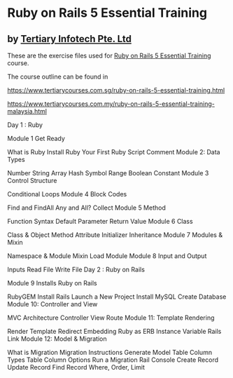 # Ruby on Rails 5 Essential Training
## by [Tertiary Infotech Pte. Ltd](https://www.tertiarycourses.com.sg/)

These are the exercise files used for [Ruby on Rails 5 Essential Training](https://www.tertiarycourses.com.sg/ruby-on-rails-5-essential-training.html) course. 

The course outline can be found in 

https://www.tertiarycourses.com.sg/ruby-on-rails-5-essential-training.html

https://www.tertiarycourses.com.my/ruby-on-rails-5-essential-training-malaysia.html

Day 1 : Ruby

Module 1 Get Ready

What is Ruby
Install Ruby
Your First Ruby Script
Comment
Module 2: Data Types

Number 
String 
Array
Hash
Symbol
Range
Boolean
Constant
Module 3 Control Structure

Conditional
Loops
Module 4 Block Codes

Find and FindAll
Any and All?
Collect
Module 5 Method

Function Syntax
Default Parameter
Return Value
Module 6 Class

Class & Object
Method
Attribute
Initializer
Inheritance
Module 7 Modules & Mixin

Namespace & Module
Mixin
Load Module
Module 8 Input and Output

Inputs
Read File
Write File
Day 2 : Ruby on Rails

Module 9 Installs Ruby on Rails

RubyGEM
Install Rails
Launch a New Project
Install MySQL
Create Database
Module 10: Controller and View

MVC Architecture
Controller
View
Route
Module 11: Template Rendering

Render Template
Redirect
Embedding Ruby as ERB
Instance Variable
Rails Link
Module 12: Model & Migration

What is Migration
Migration Instructions
Generate Model
Table Column Types
Table Column Options
Run a Migration
Rail Console
Create Record
Update Record
Find Record
Where, Order, Limit

